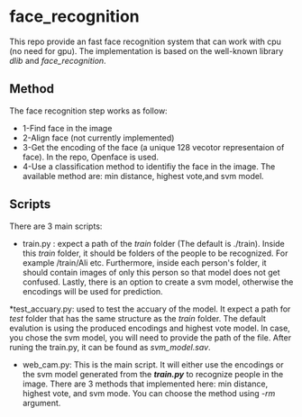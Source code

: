 # face_recognition
This repo provide an fast face recognition system that can work with cpu (no need for gpu). The implementation is based on the well-known library *dlib* and *face_recognition*.
## Method
The face recognition step works as follow:
* 1-Find face in the image
* 2-Align face (not currently implemented)
* 3-Get the encoding of the face (a unique 128 vecotor representaion of face). In the repo, Openface is used.
* 4-Use a classification method to identifiy the face in the image. The available method are: min distance, highest vote,and svm model. 
## Scripts
There are 3 main scripts:
* train.py : expect a path of the *train* folder (The default is ./train). Inside this *train* folder, it should be folders of the people to be recognized.
For example /train/Ali etc. Furthermore, inside each person's folder, it should contain images of only this person so that model does not get confused. 
Lastly, there is an option to create a svm model, otherwise the encodings will be used for prediction.

*test_accuary.py: used to test the accuary of the model. It expect a path for *test* folder that has the same structure as the *train* folder. The default evalution is using the produced encodings and highest vote model. In case, you chose the svm model, you will need to provide the path of the file.
After runing the train.py, it can be found as *svm_model.sav*.

* web_cam.py: This is the main script. It will either use the encodings or the svm model generated from the ***train.py*** to recognize people in the image. There are 3 methods that implemented here: min distance, highest vote, and svm mode.
You can choose the method using *-rm* argument. 
